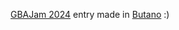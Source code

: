 [GBAJam 2024](https://itch.io/jam/gbajam24) entry made in [Butano](https://github.com/GValiente/butano) :)
